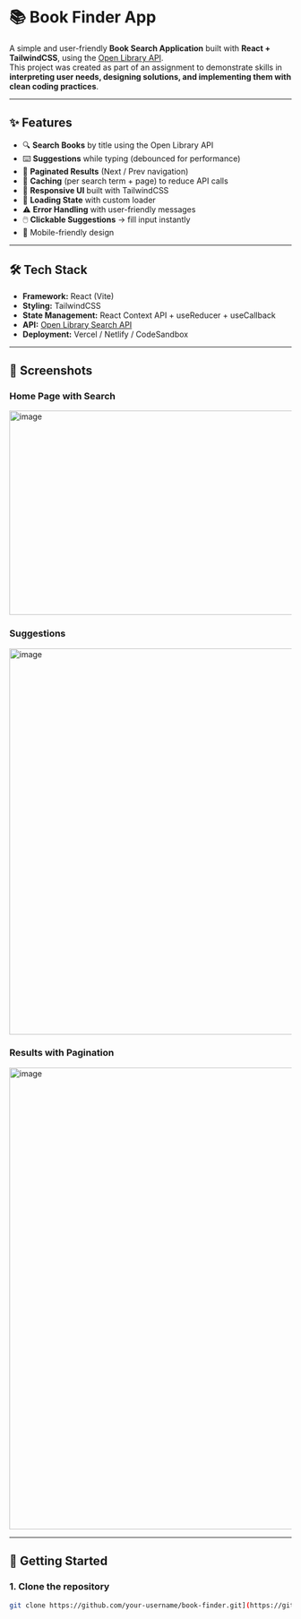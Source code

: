 # 📚 Book Finder App

A simple and user-friendly **Book Search Application** built with **React + TailwindCSS**, using the [Open Library API](https://openlibrary.org/developers/api).  
This project was created as part of an assignment to demonstrate skills in **interpreting user needs, designing solutions, and implementing them with clean coding practices**.  

---

## ✨ Features

- 🔍 **Search Books** by title using the Open Library API  
- ⌨️ **Suggestions** while typing (debounced for performance)  
- 📑 **Paginated Results** (Next / Prev navigation)  
- 💾 **Caching** (per search term + page) to reduce API calls  
- 🎨 **Responsive UI** built with TailwindCSS  
- 🔄 **Loading State** with custom loader  
- ⚠️ **Error Handling** with user-friendly messages  
- 🖱️ **Clickable Suggestions** → fill input instantly  
- 📱 Mobile-friendly design  

---

## 🛠️ Tech Stack

- **Framework:** React (Vite)  
- **Styling:** TailwindCSS  
- **State Management:** React Context API + useReducer + useCallback  
- **API:** [Open Library Search API](https://openlibrary.org/search.json)  
- **Deployment:** Vercel / Netlify / CodeSandbox  

---

## 📸 Screenshots

### Home Page with Search
<img width="854" height="365" alt="image" src="https://github.com/user-attachments/assets/a24d73b3-d152-4ae6-b8de-a33858420074" />


### Suggestions
<img width="1049" height="690" alt="image" src="https://github.com/user-attachments/assets/af560607-5b5b-46f9-b849-21f1e02c92ba" />


### Results with Pagination
<img width="869" height="825" alt="image" src="https://github.com/user-attachments/assets/bd93a2ae-4a90-4f54-b656-0e9fcbe47e24" />


---

## 🚀 Getting Started

### 1. Clone the repository
```bash
git clone https://github.com/your-username/book-finder.git](https://github.com/AyushSGithub24/Aganitha-task.git

